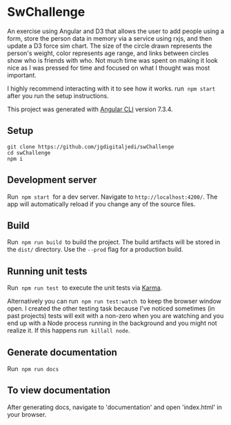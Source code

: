 # SwChallenge
An exercise using Angular and D3 that allows the user to add people using a form, store the person data in memory via a service using rxjs, and then update a D3 force sim chart. The size of the circle drawn represents the person's weight, color represents age range, and links between circles show who is friends with who. Not much time was spent on making it look nice as I was pressed for time and focused on what I thought was most important.

I highly recommend interacting with it to see how it works. run &nbsp;`npm start`&nbsp; after you run the setup instructions.

This project was generated with [Angular CLI](https://github.com/angular/angular-cli) version 7.3.4.

## Setup
```
git clone https://github.com/jgdigitaljedi/swChallenge
cd swChallenge
npm i
```

## Development server

Run &nbsp;`npm start`&nbsp; for a dev server. Navigate to `http://localhost:4200/`. The app will automatically reload if you change any of the source files.

## Build

Run&nbsp; `npm run build`&nbsp; to build the project. The build artifacts will be stored in the `dist/` directory. Use the `--prod` flag for a production build.

## Running unit tests

Run&nbsp; `npm run test`&nbsp; to execute the unit tests via [Karma](https://karma-runner.github.io).

Alternatively you can run &nbsp;`npm run test:watch`&nbsp; to keep the browser window open. I created the other testing task because I've noticed sometimes (in past projects) tests will exit with a non-zero when you are watching and you end up with a Node process running in the background and you might not realize it. If this happens run &nbsp;`killall node`.

## Generate documentation
Run&nbsp; `npm run docs`&nbsp;

## To view documentation
After generating docs, navigate to 'documentation' and open 'index.html' in your browser.
